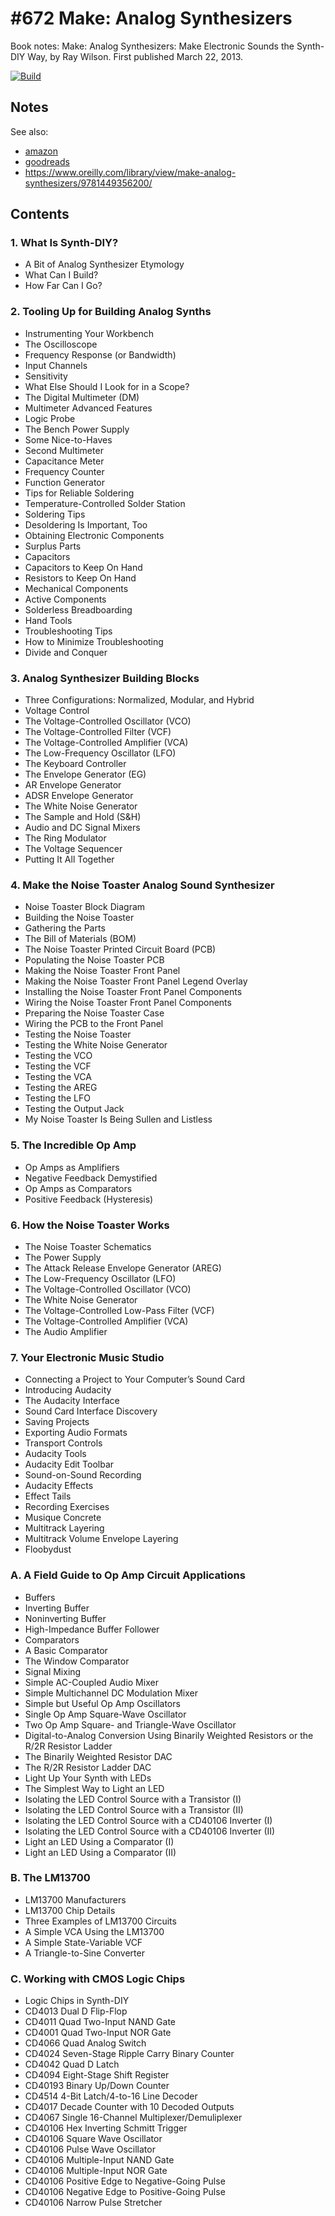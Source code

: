 # #672 Make: Analog Synthesizers

Book notes: Make: Analog Synthesizers: Make Electronic Sounds the Synth-DIY Way, by Ray Wilson. First published March 22, 2013.

[![Build](./assets/make-analog-synthesizers_build.jpg?raw=true)](https://amzn.to/43LZ6P9)

## Notes

See also:

* [amazon](https://amzn.to/43LZ6P9)
* [goodreads](https://www.goodreads.com/book/show/16144497-make)
* <https://www.oreilly.com/library/view/make-analog-synthesizers/9781449356200/>

## Contents

### 1. What Is Synth-DIY?

* A Bit of Analog Synthesizer Etymology
* What Can I Build?
* How Far Can I Go?

### 2. Tooling Up for Building Analog Synths

* Instrumenting Your Workbench
* The Oscilloscope
* Frequency Response (or Bandwidth)
* Input Channels
* Sensitivity
* What Else Should I Look for in a Scope?
* The Digital Multimeter (DM)
* Multimeter Advanced Features
* Logic Probe
* The Bench Power Supply
* Some Nice-to-Haves
* Second Multimeter
* Capacitance Meter
* Frequency Counter
* Function Generator
* Tips for Reliable Soldering
* Temperature-Controlled Solder Station
* Soldering Tips
* Desoldering Is Important, Too
* Obtaining Electronic Components
* Surplus Parts
* Capacitors
* Capacitors to Keep On Hand
* Resistors to Keep On Hand
* Mechanical Components
* Active Components
* Solderless Breadboarding
* Hand Tools
* Troubleshooting Tips
* How to Minimize Troubleshooting
* Divide and Conquer

### 3. Analog Synthesizer Building Blocks

* Three Configurations: Normalized, Modular, and Hybrid
* Voltage Control
* The Voltage-Controlled Oscillator (VCO)
* The Voltage-Controlled Filter (VCF)
* The Voltage-Controlled Amplifier (VCA)
* The Low-Frequency Oscillator (LFO)
* The Keyboard Controller
* The Envelope Generator (EG)
* AR Envelope Generator
* ADSR Envelope Generator
* The White Noise Generator
* The Sample and Hold (S&H)
* Audio and DC Signal Mixers
* The Ring Modulator
* The Voltage Sequencer
* Putting It All Together

### 4. Make the Noise Toaster Analog Sound Synthesizer

* Noise Toaster Block Diagram
* Building the Noise Toaster
* Gathering the Parts
* The Bill of Materials (BOM)
* The Noise Toaster Printed Circuit Board (PCB)
* Populating the Noise Toaster PCB
* Making the Noise Toaster Front Panel
* Making the Noise Toaster Front Panel Legend Overlay
* Installing the Noise Toaster Front Panel Components
* Wiring the Noise Toaster Front Panel Components
* Preparing the Noise Toaster Case
* Wiring the PCB to the Front Panel
* Testing the Noise Toaster
* Testing the White Noise Generator
* Testing the VCO
* Testing the VCF
* Testing the VCA
* Testing the AREG
* Testing the LFO
* Testing the Output Jack
* My Noise Toaster Is Being Sullen and Listless

### 5. The Incredible Op Amp

* Op Amps as Amplifiers
* Negative Feedback Demystified
* Op Amps as Comparators
* Positive Feedback (Hysteresis)

### 6. How the Noise Toaster Works

* The Noise Toaster Schematics
* The Power Supply
* The Attack Release Envelope Generator (AREG)
* The Low-Frequency Oscillator (LFO)
* The Voltage-Controlled Oscillator (VCO)
* The White Noise Generator
* The Voltage-Controlled Low-Pass Filter (VCF)
* The Voltage-Controlled Amplifier (VCA)
* The Audio Amplifier

### 7. Your Electronic Music Studio

* Connecting a Project to Your Computer’s Sound Card
* Introducing Audacity
* The Audacity Interface
* Sound Card Interface Discovery
* Saving Projects
* Exporting Audio Formats
* Transport Controls
* Audacity Tools
* Audacity Edit Toolbar
* Sound-on-Sound Recording
* Audacity Effects
* Effect Tails
* Recording Exercises
* Musique Concrete
* Multitrack Layering
* Multitrack Volume Envelope Layering
* Floobydust

### A. A Field Guide to Op Amp Circuit Applications

* Buffers
* Inverting Buffer
* Noninverting Buffer
* High-Impedance Buffer Follower
* Comparators
* A Basic Comparator
* The Window Comparator
* Signal Mixing
* Simple AC-Coupled Audio Mixer
* Simple Multichannel DC Modulation Mixer
* Simple but Useful Op Amp Oscillators
* Single Op Amp Square-Wave Oscillator
* Two Op Amp Square- and Triangle-Wave Oscillator
* Digital-to-Analog Conversion Using Binarily Weighted Resistors or the R/2R Resistor Ladder
* The Binarily Weighted Resistor DAC
* The R/2R Resistor Ladder DAC
* Light Up Your Synth with LEDs
* The Simplest Way to Light an LED
* Isolating the LED Control Source with a Transistor (I)
* Isolating the LED Control Source with a Transistor (II)
* Isolating the LED Control Source with a CD40106 Inverter (I)
* Isolating the LED Control Source with a CD40106 Inverter (II)
* Light an LED Using a Comparator (I)
* Light an LED Using a Comparator (II)

### B. The LM13700

* LM13700 Manufacturers
* LM13700 Chip Details
* Three Examples of LM13700 Circuits
* A Simple VCA Using the LM13700
* A Simple State-Variable VCF
* A Triangle-to-Sine Converter

### C. Working with CMOS Logic Chips

* Logic Chips in Synth-DIY
* CD4013 Dual D Flip-Flop
* CD4011 Quad Two-Input NAND Gate
* CD4001 Quad Two-Input NOR Gate
* CD4066 Quad Analog Switch
* CD4024 Seven-Stage Ripple Carry Binary Counter
* CD4042 Quad D Latch
* CD4094 Eight-Stage Shift Register
* CD40193 Binary Up/Down Counter
* CD4514 4-Bit Latch/4-to-16 Line Decoder
* CD4017 Decade Counter with 10 Decoded Outputs
* CD4067 Single 16-Channel Multiplexer/Demuliplexer
* CD40106 Hex Inverting Schmitt Trigger
* CD40106 Square Wave Oscillator
* CD40106 Pulse Wave Oscillator
* CD40106 Multiple-Input NAND Gate
* CD40106 Multiple-Input NOR Gate
* CD40106 Positive Edge to Negative-Going Pulse
* CD40106 Negative Edge to Positive-Going Pulse
* CD40106 Narrow Pulse Stretcher
